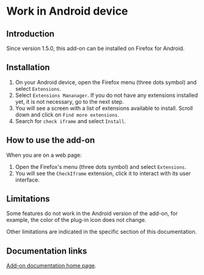 # Work in Android device

## Introduction

Since version 1.5.0, this add-on can be installed on Firefox for Android.

## Installation

1. On your Android device, open the Firefox menu (three dots symbol) and select `Extensions`.
2. Select `Extensions Mananager`. If you do not have any extensions installed yet, it is not necessary, go to the next step.
3. You will see a screen with a list of extensions available to install. Scroll down and click on `Find more extensions`.
4. Search for `check iframe` and select `Install`.

## How to use the add-on

When you are on a web page:

1. Open the Firefox's menu (three dots symbol) and select `Extensions`.
2. You will see the `CheckIframe` extension, click it to interact with its user interface.

## Limitations

Some features do not work in the Android version of the add-on, for example, the color of the plug-in icon does not change.

Other limitations are indicated in the specific section of this documentation.

## Documentation links

[Add-on documentation home page](https://cmoli.es/projects/check-iframe/introduction.html).
